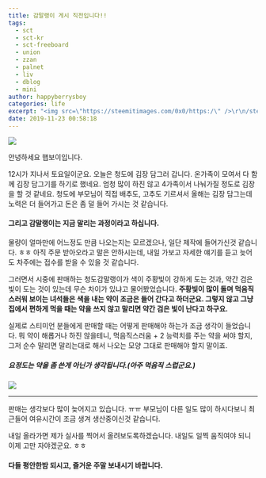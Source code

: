 ```yaml
---
title: 감말랭이 게시 직전입니다!!
tags:
  - sct
  - sct-kr
  - sct-freeboard
  - union
  - zzan
  - palnet
  - liv
  - dblog
  - mini
author: happyberrysboy
categories: life
excerpt: "<img src=\"https://steemitimages.com/0x0/https:/\" />\r\n/steemitimages.com/640x0/https://cdn.steemitimages.com/DQmU8hwnAWm29BmczzrLHGfxPhDsUyr8VQwF8UiFdRrFgjY/％EC％83％88％20％ED％8C％8C％EC％9D％BC％202019-02-27％2017.53.44_2.jpg)  안녕하세요 햅보이입니다.  12시가 지나서 토요일이군요. 오늘....."
date: 2019-11-23 00:58:18
---
```


![](https://steemitimages.com/0x0/https://steemitimages.com/640x0/https://cdn.steemitimages.com/DQmU8hwnAWm29BmczzrLHGfxPhDsUyr8VQwF8UiFdRrFgjY/％EC％83％88％20％ED％8C％8C％EC％9D％BC％202019-02-27％2017.53.44_2.jpg)

안녕하세요 햅보이입니다.

12시가 지나서 토요일이군요. 오늘은 청도에 김장 담그러 갑니다. 온가족이 모여서 다 함께 김장 담그기를 하기로 했네요. 엄청 많이 하진 않고 4가족이서 나눠가질 정도로 김장을 할 것 같네요. 청도에 부모님이 직접 배추도, 고추도 기르셔서 올해는 김장 담그는데 노력은 더 들어가고 돈은 좀 덜 들어 가시는 것 같습니다.

#### 그리고 감말랭이는 지금 말리는 과정이라고 하십니다. 

물량이 얼마만에 어느정도 만큼 나오는지는 모르겠으나, 일단 제작에 들어가신것 같습니다. ㅎㅎ 아직 주문 받아오라고 말은 안하시는데, 내일 가보고 자세한 얘기를 듣고 늦어도 차주에는 접수를 받을 수 있을 것 같습니다.

그러면서 시중에 판매하는 청도감말랭이가 색이 주황빛이 강하게 도는 것과, 약간 검은빛이 도는 것이 있는데 무슨 차이가 있냐고 물어봤었습니다. **주황빛이 많이 돌며 먹음직스러워 보이는 녀석들은 색을 내는 약이 조금은 들어 간다고 하더군요. 그렇지 않고 그냥 집에서 편하게 먹을 때는 약을 쓰지 않고 말리면 약간 검은 빛이 난다고 하구요.** 

실제로 스티미언 분들에게 판매할 때는 어떻게 판매해야 하는가 조금 생각이 들었습니다. 뭐 약이 해롭거나 하진 않을테니, 먹음직스러움 + 2 능력치를 주는 약을 써야 할지, 그저 순수 말리면 말리는대로 해서 나오는 모양 그대로 판매해야 할지 말이죠.

##### 요정도는 약을 좀 쓴게 아닌가 생각됩니다.(아주 먹음직 스럽군요.)
![](https://cdn.steemitimages.com/DQmPfiUt9seFBmnurzBSQqJri6WEP2Yt46kgQ6tjnXqTu9e/image.png) 

___


판매는 생각보다 많이 늦어지고 있습니다. ㅠㅠ 부모님이 다른 일도 많이 하시다보니  최근들어 여유시간이 조금 생겨 생산중이신것 같습니다. 

내일 올라가면 제가 실사를 찍어서 올려보도록하겠습니다. 내일도 일찍 움직여야 되니 이제 고만 자야겠군요. ㅎㅎ

#### 다들 평안한밤 되시고, 즐거운 주말 보내시기 바랍니다.